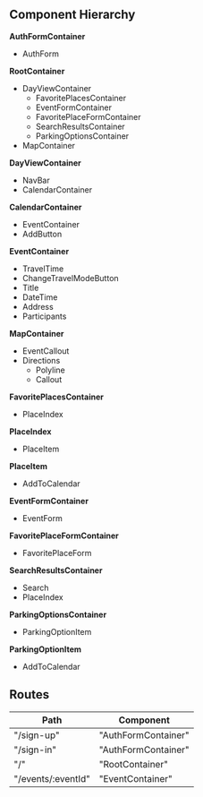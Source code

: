 ## Component Hierarchy

**AuthFormContainer**
  - AuthForm

**RootContainer**
  - DayViewContainer
    + FavoritePlacesContainer
    + EventFormContainer
    + FavoritePlaceFormContainer
    + SearchResultsContainer
    + ParkingOptionsContainer
  - MapContainer

**DayViewContainer**
  - NavBar
  - CalendarContainer

**CalendarContainer**
  * EventContainer
  * AddButton

**EventContainer**
  - TravelTime
  - ChangeTravelModeButton
  - Title
  - DateTime
  - Address
  - Participants

**MapContainer**
* EventCallout
* Directions
  - Polyline
  - Callout

**FavoritePlacesContainer**
  - PlaceIndex

**PlaceIndex**
  * PlaceItem

**PlaceItem**
  - AddToCalendar

**EventFormContainer**
  - EventForm

**FavoritePlaceFormContainer**
  - FavoritePlaceForm

**SearchResultsContainer**
  - Search
  - PlaceIndex

**ParkingOptionsContainer**
  * ParkingOptionItem

**ParkingOptionItem**
  - AddToCalendar


## Routes

|Path   | Component   |
|-------|-------------|
| "/sign-up" | "AuthFormContainer" |
| "/sign-in" | "AuthFormContainer" |
| "/" | "RootContainer" |
| "/events/:eventId" | "EventContainer" |
